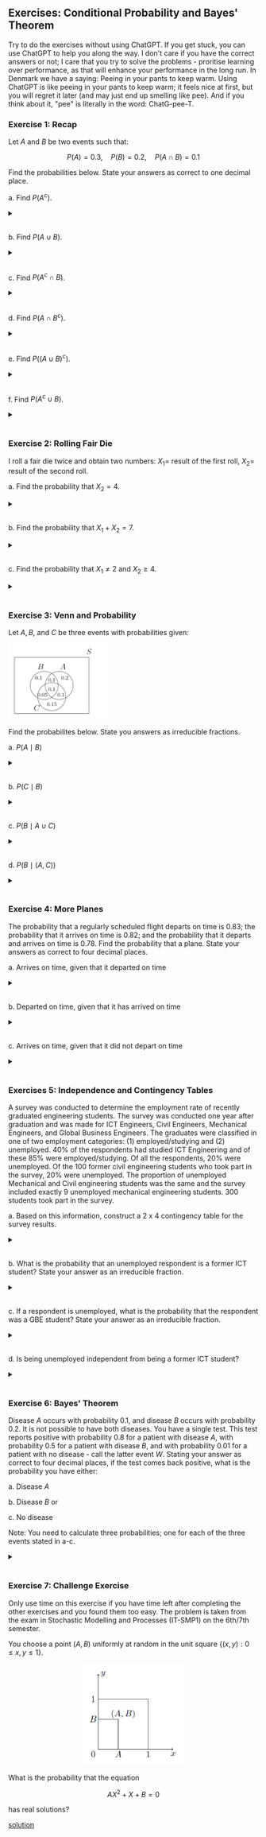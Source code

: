 ## Exercises: Conditional Probability and Bayes' Theorem

Try to do the exercises without using ChatGPT. If you get stuck, you can use ChatGPT to help you along the way. I don't care if you have the correct answers or not; I care that you try to solve the problems - proritise learning over performance, as that will enhance your performance in the long run. In Denmark we have a saying: Peeing in your pants to keep warm. Using ChatGPT is like peeing in your pants to keep warm; it feels nice at first, but you will regret it later (and may just end up smelling like pee). And if you think about it, "pee" is literally in the word: ChatG-pee-T.

### Exercise 1: Recap

Let $A$ and $B$ be two events such that:

$$
P(A)=0.3, \quad P(B)=0.2, \quad P(A \cap B)=0.1
$$

Find the probabilities below. State your answers as correct to one decimal place.

a. Find $P(A^c)$.

<details>
<br>
<summary> </summary>

$P(A^c)=0.7$.

</details>
<br>

b. Find $P\left(A \cup B\right)$.

<details>
<br>
<summary> </summary>

$P\left(A \cup B\right)=0.4$.

</details>
<br>

c. Find $P\left(A^c \cap B\right)$.

<details>
<br>
<summary> </summary>

$P\left(A^c \cap B\right)=0.1$

</details>
<br>

d. Find $P\left(A \cap B^c\right)$.

<details>
<br>
<summary> </summary>

$P\left(A \cap B^c\right)=0.2$.

</details>
<br>

e. Find $P\left((A \cup B)^c\right)$.

<details>
<br>
<summary> </summary>

$P\left((A \cup B)^c\right)=0.6$.

</details>
<br>

f. Find $P\left(A^c \cup B\right)$.

<details>
<br>
<summary> </summary>

$P\left(A^c \cup B\right)=0.8$.

</details>
<br>

### Exercise 2: Rolling Fair Die

I roll a fair die twice and obtain two numbers: $X_1=$ result of the first roll, $X_2=$ result of the second roll.

a. Find the probability that $X_2=4$.

<details>
<br>
<summary> </summary>

$\dfrac{1}{6}$

</details>
<br>

b. Find the probability that $X_1+X_2=7$.

<details>
<br>
<summary> </summary>

$\dfrac{1}{6}$

</details>
<br>

c. Find the probability that $X_1 \neq 2$ and $X_2 \geq 4$.

<details>
<br>
<summary> </summary>

$\dfrac{5}{12}$

</details>
<br>

### Exercise 3: Venn and Probability

Let $A, B$, and $C$ be three events with probabilities given:

<img src="venn1.png" width = "200">

Find the probabilites below. State you answers as irreducible fractions.

a. $P(A \mid B)$

<details>
<br>
<summary> </summary>

$\dfrac{4}{7}$

</details>
<br>

b. $P(C \mid B)$

<details>
<br>
<summary> </summary>

$\dfrac{3}{7}$

</details>
<br>

c. $P(B \mid A \cup C)$

<details>
<br>
<summary> </summary>

$\dfrac{5}{14}$

</details>
<br>

d. $P(B \mid (A, C))$

<details>
<br>
<summary> </summary>

$\dfrac{1}{2}$

</details>
<br>

### Exercise 4: More Planes
The probability that a regularly scheduled flight departs on time is $0.83$; the probability that it arrives on time is $0.82$; and the probability that it departs and arrives on time is $0.78$. Find the probability that a plane. State your answers as correct to four decimal places.

a. Arrives on time, given that it departed on time

<details>
<br>
<summary> </summary>

0.9398

</details>
<br>


b. Departed on time, given that it has arrived on time

<details>
<br>
<summary> </summary>

0.9512

</details>
<br>

c. Arrives on time, given that it did not depart on time

<details>
<br>
<summary> </summary>

0.2353

</details>
<br>

### Exercises 5: Independence and Contingency Tables
A survey was conducted to determine the employment rate of recently graduated engineering students. The survey was conducted one year after graduation and was made for ICT Engineers, Civil Engineers, Mechanical Engineers, and Global Business Engineers. The graduates were classified in one of two employment categories: (1) employed/studying and (2) unemployed. 40% of the respondents had studied ICT Engineering and of these 85% were employed/studying. Of all the respondents, 20% were unemployed. Of the 100 former civil engineering students who took part in the survey, 20% were unemployed. The proportion of unemployed Mechanical and Civil engineering students was the same and the survey included exactly 9 unemployed mechanical engineering students. 300 students took part in the survey.

a. Based on this information, construct a 2 x 4 contingency table for the survey results.

<details>
<br>
<summary> </summary>

<img src="contingency.png" width = "300">

Technically, the sums and totals are not part of the contingency tables. They are added to make it easier to calculate the probabilities.

</details>
<br>

b. What is the probability that an unemployed respondent is a former ICT student? State your answer as an irreducible fraction.

<details>
<br>
<summary> </summary>

$\dfrac{3}{10}$

</details>
<br>

c. If a respondent is unemployed, what is the probability that the respondent was a GBE student? State your answer as an irreducible fraction.

<details>
<br>
<summary> </summary>

$\dfrac{13}{60}$

</details>
<br>

d. Is being unemployed independent from being a former ICT student?

<details>
<br>
<summary> </summary>

You can compare any a priori probability with the corresponding a posteriori probability. E.g. you found an aposteriori probability of $\dfrac{3}{10}$ in (b). The a priori probability is $\dfrac{2}{5}$. Since the two probabilities are not equal, the two events are dependent:

$P(\text{ICT} \mid \text{Unemployed}) = \dfrac{3}{10} \neq \dfrac{2}{5} = P(\text{ICT})$


</details>
<br>

### Exercise 6: Bayes' Theorem
Disease $A$ occurs with probability 0.1, and disease $B$ occurs with probability 0.2. It is not possible to have both diseases. You have a single test. This test reports positive with probability 0.8 for a patient with disease $A$, with probability 0.5 for a patient with disease $B$, and with probability 0.01 for a patient with no disease - call the latter event $W$. Stating your answer as correct to four decimal places, if the test comes back positive, what is the probability you have either:

a. Disease $A$

b. Disease $B$ or

c. No disease

Note: You need to calculate three probabilities; one for each of the three events stated in a-c.

<details>
<br>
<summary> </summary>

a. Disease $A$: 0.4278

b. Disease $B$: 0.5348

c. No disease: 0.0374

</details>
<br>


### Exercise 7: Challenge Exercise
Only use time on this exercise if you have time left after completing the other exercises and you found them too easy. The problem is taken from the exam in Stochastic Modelling and Processes (IT-SMP1) on the 6th/7th semester.

You choose a point $(A, B)$ uniformly at random in the unit square $\{(x, y): 0 \leq x, y \leq 1\}$.

<p align="center">
    <img src="challenge.png" width="200">
</p>

What is the probability that the equation

$$
A X^2+X+B=0
$$

has real solutions?

[solution](Solution7.pdf)
